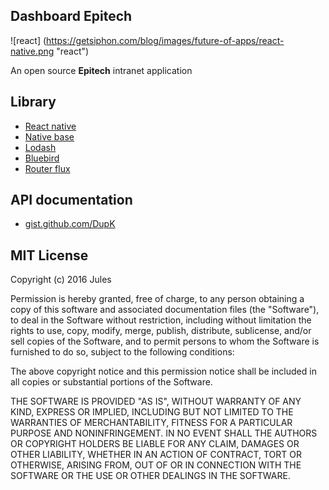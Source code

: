 Dashboard Epitech
-
![react]
(https://getsiphon.com/blog/images/future-of-apps/react-native.png "react")

An open source **Epitech** intranet application

Library
-
* [React native](https://facebook.github.io/react-native/)
* [Native base](http://nativebase.io/)
* [Lodash](https://lodash.com/)
* [Bluebird](http://bluebirdjs.com/docs/getting-started.html)
* [Router flux](https://github.com/aksonov/react-native-router-flux)

API documentation
-

* [gist.github.com/DupK](https://gist.github.com/DupK)

MIT License
-


Copyright (c) 2016 Jules

Permission is hereby granted, free of charge, to any person obtaining a copy
of this software and associated documentation files (the "Software"), to deal
in the Software without restriction, including without limitation the rights
to use, copy, modify, merge, publish, distribute, sublicense, and/or sell
copies of the Software, and to permit persons to whom the Software is
furnished to do so, subject to the following conditions:

The above copyright notice and this permission notice shall be included in all
copies or substantial portions of the Software.

THE SOFTWARE IS PROVIDED "AS IS", WITHOUT WARRANTY OF ANY KIND, EXPRESS OR
IMPLIED, INCLUDING BUT NOT LIMITED TO THE WARRANTIES OF MERCHANTABILITY,
FITNESS FOR A PARTICULAR PURPOSE AND NONINFRINGEMENT. IN NO EVENT SHALL THE
AUTHORS OR COPYRIGHT HOLDERS BE LIABLE FOR ANY CLAIM, DAMAGES OR OTHER
LIABILITY, WHETHER IN AN ACTION OF CONTRACT, TORT OR OTHERWISE, ARISING FROM,
OUT OF OR IN CONNECTION WITH THE SOFTWARE OR THE USE OR OTHER DEALINGS IN THE
SOFTWARE.
